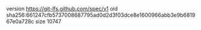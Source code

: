 version https://git-lfs.github.com/spec/v1
oid sha256:661247cfb5737008687795ad0d2d3f03dce8e1600966abb3e9b681967e0a728c
size 10747
